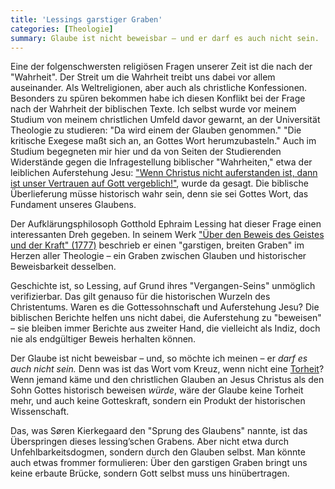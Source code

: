 ```yaml
---
title: 'Lessings garstiger Graben'
categories: [Theologie]
summary: Glaube ist nicht beweisbar – und er darf es auch nicht sein.
---
```


Eine der folgenschwersten religiösen Fragen unserer Zeit ist die nach der "Wahrheit". Der Streit um die Wahrheit treibt uns dabei vor allem auseinander. Als Weltreligionen, aber auch als christliche Konfessionen. Besonders zu spüren bekommen habe ich diesen Konflikt bei der Frage nach der Wahrheit der biblischen Texte. Ich selbst wurde vor meinem Studium von meinem christlichen Umfeld davor gewarnt, an der Universität Theologie zu studieren: "Da wird einem der Glauben genommen." "Die kritische Exegese maßt sich an, an Gottes Wort herumzubasteln." Auch im Studium begegneten mir hier und da von Seiten der Studierenden Widerstände gegen die Infragestellung biblischer "Wahrheiten," etwa der leiblichen Auferstehung Jesu: ["Wenn Christus nicht auferstanden ist, dann ist unser Vertrauen auf Gott vergeblich!"](http://www.bibleserver.com/text/NLB/1.Korinther15,14), wurde da gesagt. Die biblische Überlieferung müsse historisch wahr sein, denn sie sei Gottes Wort, das Fundament unseres Glaubens.

Der Aufklärungsphilosoph Gotthold Ephraim Lessing hat dieser Frage einen interessanten Dreh gegeben. In seinem Werk ["Über den Beweis des Geistes und der Kraft" (1777)](http://de.wikipedia.org/wiki/Über_den_Beweis_des_Geistes_und_der_Kraft) beschrieb er einen "garstigen, breiten Graben" im Herzen aller Theologie – ein Graben zwischen Glauben und historischer Beweisbarkeit desselben.

Geschichte ist, so Lessing, auf Grund ihres "Vergangen-Seins" unmöglich verifizierbar. Das gilt genauso für die historischen Wurzeln des Christentums. Waren es die Gottessohnschaft und Auferstehung Jesu? Die biblischen Berichte helfen uns nicht dabei, die Auferstehung zu "beweisen" – sie bleiben immer Berichte aus zweiter Hand, die vielleicht als Indiz, doch nie als endgültiger Beweis herhalten können.

Der Glaube ist nicht beweisbar – und, so möchte ich meinen – er *darf es auch nicht sein.* Denn was ist das Wort vom Kreuz, wenn nicht eine [Torheit](http://www.bibleserver.com/text/LUT/1.Korinther1)? Wenn jemand käme und den christlichen Glauben an Jesus Christus als den Sohn Gottes historisch beweisen *würde*, wäre der Glaube keine Torheit mehr, und auch keine Gotteskraft, sondern ein Produkt der historischen Wissenschaft.

Das, was Søren Kierkegaard den "Sprung des Glaubens" nannte, ist das Überspringen dieses lessing’schen Grabens. Aber nicht etwa durch Unfehlbarkeitsdogmen, sondern durch den Glauben selbst. Man könnte auch etwas frommer formulieren: Über den garstigen Graben bringt uns keine erbaute Brücke, sondern Gott selbst muss uns hinübertragen.